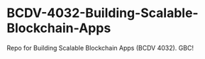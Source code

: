 # BCDV-4032-Building-Scalable-Blockchain-Apps
Repo for Building Scalable Blockchain Apps (BCDV 4032). GBC!

